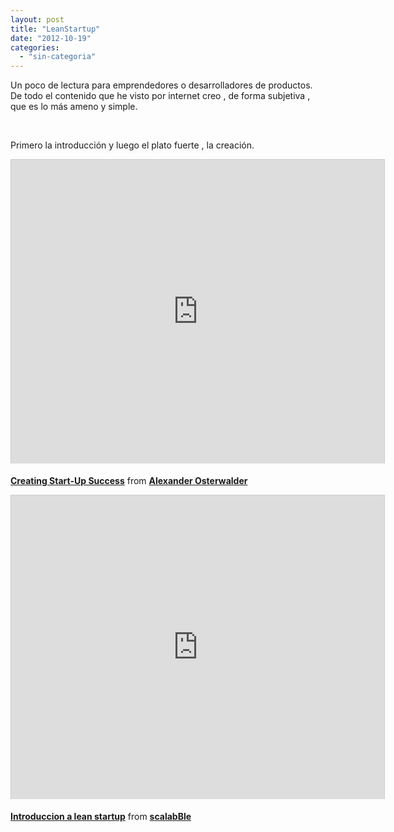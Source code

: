 ```yaml
---
layout: post
title: "LeanStartup"
date: "2012-10-19"
categories: 
  - "sin-categoria"
---
```


Un poco de lectura para emprendedores o desarrolladores de productos. De todo el contenido que he visto por internet creo , de forma subjetiva , que es lo más ameno y simple.

 

Primero la introducción y luego el plato fuerte , la creación.

<iframe style="border: 1px solid #CCC; border-width: 1px 1px 0; margin-bottom: 5px;" src="https://www.slideshare.net/slideshow/embed_code/5747012?rel=0" frameborder="0" marginwidth="0" marginheight="0" scrolling="no" width="597" height="486"></iframe>

**[Creating Start-Up Success](https://www.slideshare.net/Alex.Osterwalder/successful-entrepreneurship-5747012 "Creating Start-Up Success")** from **[Alexander Osterwalder](https://www.slideshare.net/Alex.Osterwalder)**

<iframe style="border: 1px solid #CCC; border-width: 1px 1px 0; margin-bottom: 5px;" src="https://www.slideshare.net/slideshow/embed_code/8335564" frameborder="0" marginwidth="0" marginheight="0" scrolling="no" width="597" height="486"></iframe>

**[Introduccion a lean startup](https://www.slideshare.net/scalabBle/introduccion-a-lean-startup "Introduccion a lean startup")** from **[scalabBle](https://www.slideshare.net/scalabBle)**
